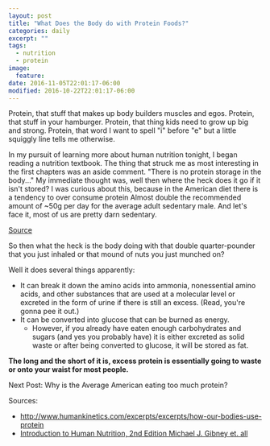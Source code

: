 ```yaml
---
layout: post
title: "What Does the Body do with Protein Foods?"
categories: daily
excerpt: ""
tags:
  - nutrition
  - protein
image:
  feature:
date: 2016-11-05T22:01:17-06:00
modified: 2016-10-22T22:01:17-06:00
---
```


Protein, that stuff that makes up body builders muscles and egos. Protein, that stuff in your hamburger. Protein, that thing kids need to grow up big and strong. Protein, that word I want to spell "i" before "e" but a little squiggly line tells me otherwise. 

In my pursuit of learning more about human nutrition tonight, I began reading a nutrition textbook. The thing that struck me as most interesting in the first chapters was an aside comment. "There is no protein storage in the body..."  My immediate thought was, well then where the heck does it go if it isn't stored? I was curious about this, because in the American diet there is a tendency to over consume protein Almost double the recommended amount of ~50g per day for the average adult sedentary male. And let's face it, most of us are pretty darn sedentary. 

[Source](https://www.ars.usda.gov/ARSUserFiles/80400530/pdf/0506/Table_2_NIF_05.pdf) 

So then what the heck is the body doing with that double quarter-pounder that you just inhaled or that mound of nuts you just munched on? 

Well it does several things apparently:

- It can break it down the amino acids into ammonia, nonessential amino acids, and other substances that are used at a molecular level or excreted in the form of urine if there is still an excess. (Read, you're gonna pee it out.) 
- It can be converted into glucose that can be burned as energy. 
  - However, if you already have eaten enough carbohydrates and sugars (and yes you probably have) it is either excreted as solid waste or after being converted to glucose, it will be stored as fat. 
  
 **The long and the short of it is, excess protein is essentially going to waste or onto your waist for most people.**
  
  Next Post: Why is the Average American eating too much protein?
  
 Sources:
 - http://www.humankinetics.com/excerpts/excerpts/how-our-bodies-use-protein
 - [Introduction to Human Nutrition, 2nd Edition Michael J. Gibney et. all](http://www.wiley.com/WileyCDA/WileyTitle/productCd-EHEP002320.html) 
